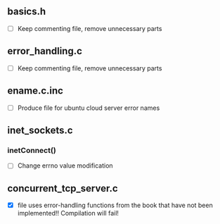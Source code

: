 ## basics.h
* [ ] Keep commenting file, remove unnecessary parts
## error_handling.c
* [ ] Keep commenting file, remove unnecessary parts
## ename.c.inc
* [ ] Produce file for ubuntu cloud server error names
## inet_sockets.c
### inetConnect()
* [ ] Change errno value modification

## concurrent_tcp_server.c
* [X] file uses error-handling functions from the book that have not been implemented!! Compilation will fail!
